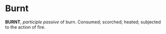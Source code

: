 # Burnt

**BURNT**, _participle passive_ of burn. Consumed; scorched; heated; subjected to the action of fire.